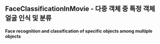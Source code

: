 ## FaceClassificationInMovie - 다중 객체 중 특정 객체 얼굴 인식 및 분류
#### Face recognition and classification of specific objects among multiple objects

